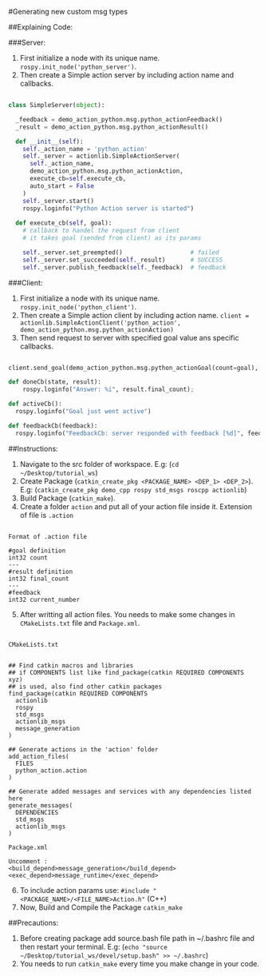 #Generating new custom msg types


##Explaining Code:

###Server:

1. First initialize a node with its unique name. `rospy.init_node('python_server')`.
2. Then create a Simple action server by including action name and callbacks.
```python

class SimpleServer(object):

  _feedback = demo_action_python.msg.python_actionFeedback()
  _result = demo_action_python.msg.python_actionResult()

  def __init__(self):
    self._action_name = 'python_action'
    self._server = actionlib.SimpleActionServer(
      self._action_name, 
      demo_action_python.msg.python_actionAction, 
      execute_cb=self.execute_cb, 
      auto_start = False
    )
    self._server.start()
    rospy.loginfo("Python Action server is started")
    
  def execute_cb(self, goal):
    # callback to handel the request from client
    # it takes goal (sended from client) as its params

    self._server.set_preempted()                   # failed
    self._server.set_succeeded(self._result)       # SUCCESS
    self._server.publish_feedback(self._feedback)  # feedback

```

###Client:
1. First initialize a node with its unique name. `rospy.init_node('python_client')`.
2. Then create a Simple action client by including action name. 
`client = actionlib.SimpleActionClient('python_action', demo_action_python.msg.python_actionAction)`
3. Then send request to server with specified goal value ans specific callbacks.

```python

client.send_goal(demo_action_python.msg.python_actionGoal(count=goal), doneCb, activeCb, feedbackCb)

def doneCb(state, result):
    rospy.loginfo("Answer: %i", result.final_count);

def activeCb():
  rospy.loginfo("Goal just went active")

def feedbackCb(feedback):
  rospy.loginfo("FeedbackCb: server responded with feedback [%d]", feedback.current_number);

```


##Instructions: 

1. Navigate to the src folder of workspace. E.g: (`cd ~/Desktop/tutorial_ws`) 
2. Create Package (`catkin_create_pkg <PACKAGE_NAME> <DEP_1> <DEP_2>`). E.g: (`catkin_create_pkg demo_cpp rospy std_msgs roscpp actionlib`)
3. Build Package (`catkin_make`).
4. Create a folder `action` and put all of your action file inside it. Extension of file is `.action`

```

Format of .action file

#goal definition
int32 count
---
#result definition
int32 final_count
---
#feedback
int32 current_number

```

5. After writting all action files. You needs to make some changes in `CMakeLists.txt` file and `Package.xml`.

```

CMakeLists.txt


## Find catkin macros and libraries
## if COMPONENTS list like find_package(catkin REQUIRED COMPONENTS xyz)
## is used, also find other catkin packages
find_package(catkin REQUIRED COMPONENTS
  actionlib
  rospy
  std_msgs
  actionlib_msgs
  message_generation
)

## Generate actions in the 'action' folder
add_action_files(
  FILES
  python_action.action
)

## Generate added messages and services with any dependencies listed here
generate_messages(
  DEPENDENCIES
  std_msgs
  actionlib_msgs
)

Package.xml

Uncomment : 
<build_depend>message_generation</build_depend>
<exec_depend>message_runtime</exec_depend>

```

6. To include action params use: `#include "<PACKAGE_NAME>/<FILE_NAME>Action.h"` (C++)
7. Now, Build and Compile the Package `catkin_make`


##Precautions: 

1. Before creating package add source.bash file path in ~/.bashrc file and then restart your terminal. E.g: (`echo "source ~/Desktop/tutorial_ws/devel/setup.bash" >> ~/.bashrc`)
2. You needs to run `catkin_make` every time you make change in your code.